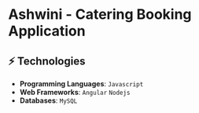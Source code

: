 # Ashwini - Catering Booking Application

## ⚡ Technologies

* **Programming Languages**: `Javascript` 
* **Web Frameworks**: `Angular` `Nodejs`
* **Databases**: `MySQL` 
